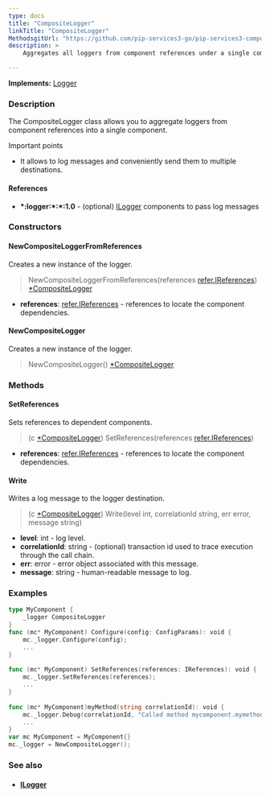 ```yaml
---
type: docs
title: "CompositeLogger"
linkTitle: "CompositeLogger"
MethodsgitUrl: "https://github.com/pip-services3-go/pip-services3-components-go"
description: >
    Aggregates all loggers from component references under a single component.

---
```


**Implements:** [Logger](../logger)

### Description

The CompositeLogger class allows you to aggregate loggers from component references into a single component.

Important points

- It allows to log messages and conveniently send them to multiple destinations. 

#### References
- **\*:logger:\*:\*:1.0** - (optional) [ILogger](../ilogger) components to pass log messages


### Constructors

#### NewCompositeLoggerFromReferences
Creates a new instance of the logger.

> NewCompositeLoggerFromReferences(references [refer.IReferences](../../../commons/refer/ireferences)) [*CompositeLogger]()

- **references**: [refer.IReferences](../../../commons/refer/ireferences) - references to locate the component dependencies.

#### NewCompositeLogger
Creates a new instance of the logger.

> NewCompositeLogger() [*CompositeLogger]()


### Methods

#### SetReferences
Sets references to dependent components.

> (c [*CompositeLogger]()) SetReferences(references [refer.IReferences](../../../commons/refer/ireferences))

- **references**: [refer.IReferences](../../../commons/refer/ireferences) - references to locate the component dependencies.

#### Write
Writes a log message to the logger destination.

> (c [*CompositeLogger]()) Write(level int, correlationId string, err error, message string)

- **level**: int - log level.
- **correlationId**: string - (optional) transaction id used to trace execution through the call chain.
- **err**: error - error object associated with this message.
- **message**: string - human-readable message to log.


### Examples
```go
type MyComponent {
    _logger CompositeLogger
}
func (mc* MyComponent) Configure(config: ConfigParams): void {
    mc._logger.Configure(config);
    ...
}
  
func (mc* MyComponent) SetReferences(references: IReferences): void {
    mc._logger.SetReferences(references);
    ...
}
  
func (mc* MyComponent)myMethod(string correlationId): void {
    mc._logger.Debug(correlationId, "Called method mycomponent.mymethod");
    ...
}
var mc MyComponent = MyComponent{}
mc._logger = NewCompositeLogger();
```


### See also
- #### [ILogger](../ilogger)
